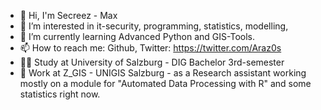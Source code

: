 - 👋 Hi, I'm Secreez - Max
- 👀 I’m interested in it-security, programming, statistics, modelling, 
- 🌱 I’m currently learning Advanced Python and GIS-Tools.
- 📫 How to reach me: Github, Twitter: https://twitter.com/Araz0s
- 👨‍🎓 Study at University of Salzburg - DIG Bachelor 3rd-semester
- 💼 Work at Z_GIS - UNIGIS Salzburg - as a Research assistant working mostly on a module for "Automated Data Processing with R" and some statistics right now.
